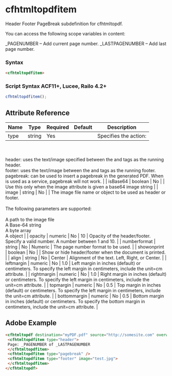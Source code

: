 # cfhtmltopdfitem

Header Footer PageBreak subdefinition for cfhtmltopdf.

You can access the following scope variables in <cfhtmltopdfitem> content:

_PAGENUMBER – Add current page number.
_LASTPAGENUMBER – Add last page number.

### Syntax

```html
<cfhtmltopdfitem>
```

### Script Syntax ACF11+, Lucee, Railo 4.2+

```javascript
cfhtmltopdfitem();
```

## Attribute Reference

| Name | Type | Required | Default | Description |
| --- | --- | --- | --- | --- |
| type | string | Yes |  | Specifies the action:<br /><br />header: uses the text/image specified between the <cfhtmltopdfitem> and </cfhtmltopdfitem> tags as the running header.<br />footer: uses the text/image between the <cfhtmltopdfitem> and </cfhtmltopdfitem> tags as the running footer.<br />pagebreak: can be used to insert a pagebreak in the generated PDF. When <cfhtmltopdf> is used as a service, pagebreak will not work. |
| isBase64 | boolean | No |  | Use this only when the image attribute is given a base64 image string |
| image | string | No |  | The image file name or object to be used as header or footer.<br /><br />The following parameters are supported:<br /><br />A path to the image file<br />A Base-64 string<br />A byte array<br />A <cfimage> object |
| opacity | numeric | No | 10 | Opacity of the header/footer. Specify a valid number. A number between 1 and 10. |
| numberformat | string | No | Numeric | The page number format to be used. |
| showonprint | boolean | No |  | Show or hide header/footer when the document is printed. |
| align | string | No | Center | Alignment of the text. Left, Right, or Center. |
| leftmargin | numeric | No | 1.0 | Left margin in inches (default) or centimeters. To specify the left margin in centimeters, include the unit=cm attribute. |
| rightmargin | numeric | No | 1.0 | Right margin in inches (default) or centimeters. To specify the left margin in centimeters, include the unit=cm attribute. |
| topmargin | numeric | No | 0.5 | Top margin in inches (default) or centimeters. To specify the left margin in centimeters, include the unit=cm attribute. |
| bottommargin | numeric | No | 0.5 | Bottom margin in inches (default) or centimeters. To specify the bottom margin in centimeters, include the unit=cm attribute. |

## Adobe Example

```html
<cfhtmltopdf destination="myPDF.pdf" source="http://somesite.com" overwrite="true">
 <cfhtmltopdfitem type="header">
 Page: _PAGENUMBER of _LASTPAGENUMBER 
 </cfhtmltopdfitem>
 <cfhtmltopdfitem type="pagebreak" />
 <cfhtmltopdfitem type="footer" image="test.jpg">
 </cfhtmltopdfitem>
</cfhtmltopdf>
```
